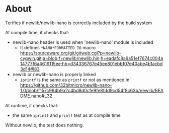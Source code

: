 About
=====

Terifies if newlib/newlib-nano is correctly included by the build system

At compile time, it checks that:

* newlib-nano header is used when 'newlib-nano' module is included
  * It defines `*NANO*FORMATTED_IO` macro
    https://sourceware.org/git/gitweb.cgi?p=newlib-cygwin.git;a=blob;f=newlib/newlib.hin;h=eadafc8a6a51ef7674c004a14777f6a4619115ee;hb=d34336767e45ee801ebb107e40abe4b1acbd3d14#l83
* newlib or newlib-nano is properly linked
  * `iprintf` is the same as `printf` or not as mentioned in:
    https://github.com/32bitmicro/newlib-nano-1.0/blob/f157c994b9a2c4bd8d0cfe9fe8fdd9cd54f8c63b/newlib/README.nano#L32

At runtime, it checks that:

* the same `iprintf` and `printf` test as at compile time


Without newlib, the test does nothing.
